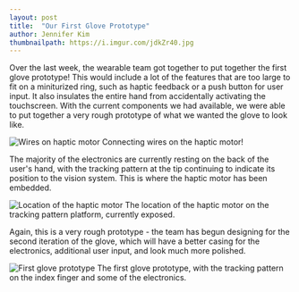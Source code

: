 ```yaml
---
layout: post
title:  "Our First Glove Prototype"
author: Jennifer Kim
thumbnailpath: https://i.imgur.com/jdkZr40.jpg
---
```


Over the last week, the wearable team got together to put together the first glove prototype! This would include a lot of the features that are too large to fit on a miniturized ring, such as haptic feedback or a push button for user input. It also insulates the entire hand from accidentally activating the touchscreen. With the current components we had available, we were able to put together a very rough prototype of what we wanted the glove to look like. 

![Wires on haptic motor](https://i.imgur.com/jdkZr40.jpg)
Connecting wires on the haptic motor!

The majority of the electronics are currently resting on the back of the user's hand, with the tracking pattern at the tip continuing to indicate its position to the vision system. This is where the haptic motor has been embedded. 

![Location of the haptic motor](https://i.imgur.com/a9YdGjG.png)
The location of the haptic motor on the tracking pattern platform, currently exposed.

Again, this is a very rough prototype - the team has begun designing for the second iteration of the glove, which will have a better casing for the electronics, additional user input, and look much more polished. 

![First glove prototype](https://i.imgur.com/aVimJX2.jpg)
The first glove prototype, with the tracking pattern on the index finger and some of the electronics.